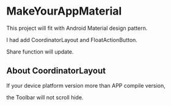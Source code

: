 # MakeYourAppMaterial

This project will fit with Android Material design pattern.

I had add CoordinatorLayout and FloatActionButton.

Share function will update.

## About CoordinatorLayout

If your device platform version more than APP compile version,

the Toolbar will not scroll hide.
